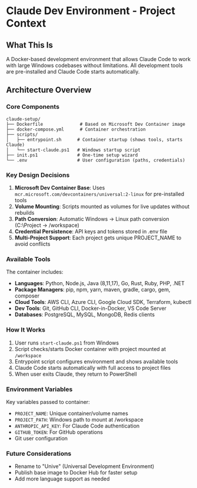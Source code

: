 # Claude Dev Environment - Project Context

## What This Is
A Docker-based development environment that allows Claude Code to work with large Windows codebases without limitations. All development tools are pre-installed and Claude Code starts automatically.

## Architecture Overview

### Core Components
```
claude-setup/
├── Dockerfile              # Based on Microsoft Dev Container image
├── docker-compose.yml      # Container orchestration  
├── scripts/
│   ├── entrypoint.sh      # Container startup (shows tools, starts Claude)
│   └── start-claude.ps1   # Windows startup script
├── init.ps1               # One-time setup wizard
└── .env                   # User configuration (paths, credentials)
```

### Key Design Decisions
1. **Microsoft Dev Container Base**: Uses `mcr.microsoft.com/devcontainers/universal:2-linux` for pre-installed tools
2. **Volume Mounting**: Scripts mounted as volumes for live updates without rebuilds
3. **Path Conversion**: Automatic Windows → Linux path conversion (C:\Project → /workspace)
4. **Credential Persistence**: API keys and tokens stored in .env file
5. **Multi-Project Support**: Each project gets unique PROJECT_NAME to avoid conflicts

### Available Tools
The container includes:
- **Languages**: Python, Node.js, Java (8,11,17), Go, Rust, Ruby, PHP, .NET
- **Package Managers**: pip, npm, yarn, maven, gradle, cargo, gem, composer
- **Cloud Tools**: AWS CLI, Azure CLI, Google Cloud SDK, Terraform, kubectl
- **Dev Tools**: Git, GitHub CLI, Docker-in-Docker, VS Code Server
- **Databases**: PostgreSQL, MySQL, MongoDB, Redis clients

### How It Works
1. User runs `start-claude.ps1` from Windows
2. Script checks/starts Docker container with project mounted at `/workspace`
3. Entrypoint script configures environment and shows available tools
4. Claude Code starts automatically with full access to project files
5. When user exits Claude, they return to PowerShell

### Environment Variables
Key variables passed to container:
- `PROJECT_NAME`: Unique container/volume names
- `PROJECT_PATH`: Windows path to mount at /workspace
- `ANTHROPIC_API_KEY`: For Claude Code authentication
- `GITHUB_TOKEN`: For GitHub operations
- Git user configuration

### Future Considerations
- Rename to "Unive" (Universal Development Environment)
- Publish base image to Docker Hub for faster setup
- Add more language support as needed